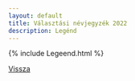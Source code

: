 ```yaml
---
layout: default
title: Választási névjegyzék 2022
description: Legénd
---
```


{% include Legeend.html %}

[Vissza](./)